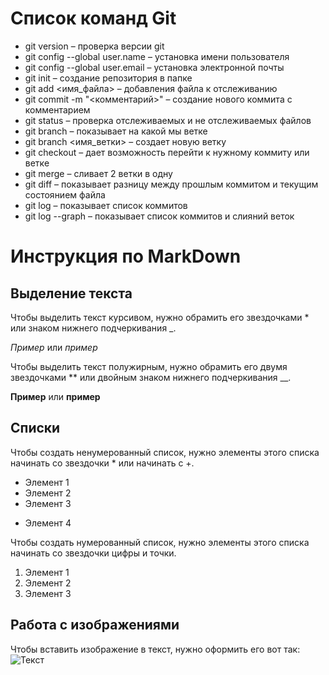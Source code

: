 # Список команд Git
+ git version – проверка версии git
+ git config --global user.name – установка имени пользователя
+ git config --global user.email – установка электронной почты
+ git init – создание репозитория в папке
+ git add <имя_файла> – добавления файла к отслеживанию
+ git commit -m "<комментарий>" – создание нового коммита с комментарием
+ git status – проверка отслеживаемых и не отслеживаемых файлов
+ git branch – показывает на какой мы ветке
+ git branch <имя_ветки> – создает новую ветку
+ git checkout – дает возможность перейти к нужному коммиту или ветке
+ git merge – сливает 2 ветки в одну
+ git diff – показывает разницу между прошлым коммитом и текущим состоянием файла
+ git log – показывает список коммитов
+ git log --graph – показывает список коммитов и слияний веток


# Инструкция по MarkDown

## Выделение текста 

Чтобы выделить текст курсивом, нужно обрамить его звездочками * или знаком нижнего подчеркивания _.

*Пример* или _пример_

Чтобы выделить текст полужирным, нужно обрамить его двумя звездочками ** или двойным знаком нижнего подчеркивания __.

**Пример** или __пример__

## Списки

Чтобы создать ненумерованный список, нужно элементы этого списка начинать со звездочки * или начинать с +.

* Элемент 1
* Элемент 2
* Элемент 3
+ Элемент 4

Чтобы создать нумерованный список, нужно элементы этого списка начинать со звездочки цифры и точки.

1. Элемент 1
2. Элемент 2
3. Элемент 3

## Работа с изображениями

Чтобы вставить изображение в текст, нужно оформить его вот так:
![Текст](image.jpg)

